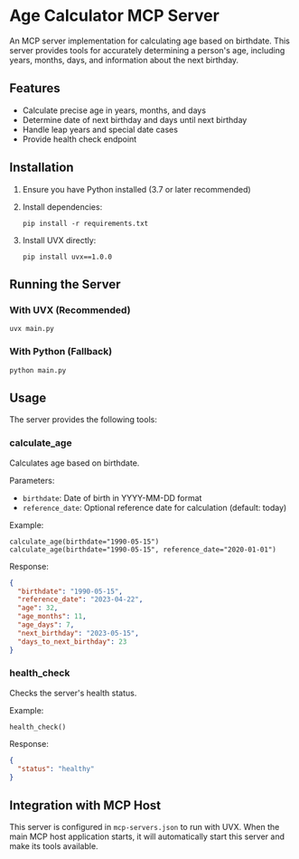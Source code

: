 # Age Calculator MCP Server

An MCP server implementation for calculating age based on birthdate. This server provides tools for accurately determining a person's age, including years, months, days, and information about the next birthday.

## Features

- Calculate precise age in years, months, and days
- Determine date of next birthday and days until next birthday
- Handle leap years and special date cases
- Provide health check endpoint

## Installation

1. Ensure you have Python installed (3.7 or later recommended)
2. Install dependencies:
   ```
   pip install -r requirements.txt
   ```

3. Install UVX directly:
   ```
   pip install uvx==1.0.0
   ```

## Running the Server

### With UVX (Recommended)
```
uvx main.py
```

### With Python (Fallback)
```
python main.py
```

## Usage

The server provides the following tools:

### calculate_age
Calculates age based on birthdate.

Parameters:
- `birthdate`: Date of birth in YYYY-MM-DD format
- `reference_date`: Optional reference date for calculation (default: today)

Example:
```
calculate_age(birthdate="1990-05-15")
calculate_age(birthdate="1990-05-15", reference_date="2020-01-01")
```

Response:
```json
{
  "birthdate": "1990-05-15",
  "reference_date": "2023-04-22",
  "age": 32,
  "age_months": 11,
  "age_days": 7,
  "next_birthday": "2023-05-15",
  "days_to_next_birthday": 23
}
```

### health_check
Checks the server's health status.

Example:
```
health_check()
```

Response:
```json
{
  "status": "healthy"
}
```

## Integration with MCP Host

This server is configured in `mcp-servers.json` to run with UVX. When the main MCP host application starts, it will automatically start this server and make its tools available. 